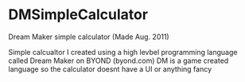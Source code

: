 # DMSimpleCalculator
Dream Maker simple calculator (Made Aug. 2011)

Simple calcualtor I created using a high levbel programming language called Dream Maker on BYOND (byond.com)
DM is a game created language so the calculator doesnt have a UI or anything fancy
